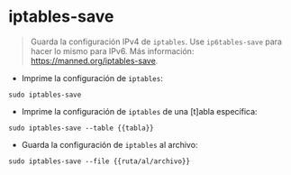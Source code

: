 # iptables-save

> Guarda la configuración IPv4 de `iptables`.
> Use `ip6tables-save` para hacer lo mismo para IPv6.
> Más información: <https://manned.org/iptables-save>.

- Imprime la configuración de `iptables`:

`sudo iptables-save`

- Imprime la configuración de `iptables` de una [t]abla específica:

`sudo iptables-save --table {{tabla}}`

- Guarda la configuración de `iptables` al archivo:

`sudo iptables-save --file {{ruta/al/archivo}}`
